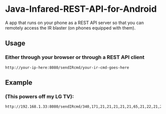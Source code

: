 # Java-Infared-REST-API-for-Android
A app that runs on your phone as a REST API server so that you can remotely access the IR blaster (on phones equipped with them).

## Usage

### Either through your browser or through a REST API client
    http://your-ip-here:8080/sendIRcmd/your-ir-cmd-goes-here

## Example

### (This powers off my LG TV): 
    http://192.168.1.33:8080/sendIRcmd/340,171,21,21,21,21,21,65,21,22,21,22,21,21,21,21,21,21,21,64,21,64,21,21,21,65,21,65,21,64,21,64,21,64,21,21,21,21,21,21,21,65,21,22,21,22,21,21,21,22,21,65,21,65,21,64,21,21,21,64,21,65,21,65,21,64,21,1554,340,86,21,3677
